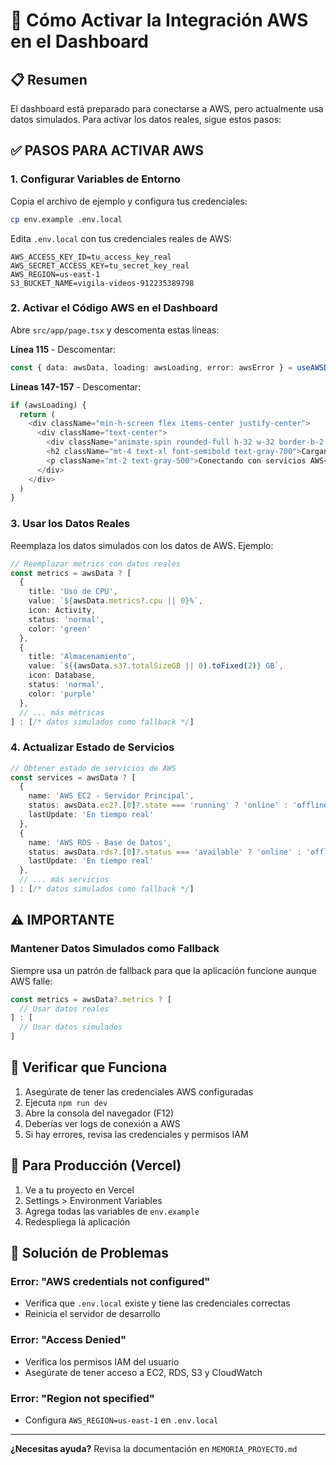# 🚀 Cómo Activar la Integración AWS en el Dashboard

## 📋 **Resumen**

El dashboard está preparado para conectarse a AWS, pero actualmente usa datos simulados. Para activar los datos reales, sigue estos pasos:

## ✅ **PASOS PARA ACTIVAR AWS**

### 1. **Configurar Variables de Entorno**

Copia el archivo de ejemplo y configura tus credenciales:

```bash
cp env.example .env.local
```

Edita `.env.local` con tus credenciales reales de AWS:

```env
AWS_ACCESS_KEY_ID=tu_access_key_real
AWS_SECRET_ACCESS_KEY=tu_secret_key_real
AWS_REGION=us-east-1
S3_BUCKET_NAME=vigila-videos-912235389798
```

### 2. **Activar el Código AWS en el Dashboard**

Abre `src/app/page.tsx` y descomenta estas líneas:

**Línea 115** - Descomentar:
```typescript
const { data: awsData, loading: awsLoading, error: awsError } = useAWSData(30000)
```

**Líneas 147-157** - Descomentar:
```typescript
if (awsLoading) {
  return (
    <div className="min-h-screen flex items-center justify-center">
      <div className="text-center">
        <div className="animate-spin rounded-full h-32 w-32 border-b-2 border-blue-600 mx-auto"></div>
        <h2 className="mt-4 text-xl font-semibold text-gray-700">Cargando Dashboard...</h2>
        <p className="mt-2 text-gray-500">Conectando con servicios AWS</p>
      </div>
    </div>
  )
}
```

### 3. **Usar los Datos Reales**

Reemplaza los datos simulados con los datos de AWS. Ejemplo:

```typescript
// Reemplazar metrics con datos reales
const metrics = awsData ? [
  { 
    title: 'Uso de CPU', 
    value: `${awsData.metrics?.cpu || 0}%`, 
    icon: Activity, 
    status: 'normal',
    color: 'green' 
  },
  { 
    title: 'Almacenamiento', 
    value: `${(awsData.s3?.totalSizeGB || 0).toFixed(2)} GB`, 
    icon: Database, 
    status: 'normal',
    color: 'purple' 
  },
  // ... más métricas
] : [/* datos simulados como fallback */]
```

### 4. **Actualizar Estado de Servicios**

```typescript
// Obtener estado de servicios de AWS
const services = awsData ? [
  { 
    name: 'AWS EC2 - Servidor Principal', 
    status: awsData.ec2?.[0]?.state === 'running' ? 'online' : 'offline',
    lastUpdate: 'En tiempo real'
  },
  { 
    name: 'AWS RDS - Base de Datos', 
    status: awsData.rds?.[0]?.status === 'available' ? 'online' : 'offline',
    lastUpdate: 'En tiempo real'
  },
  // ... más servicios
] : [/* datos simulados como fallback */]
```

## ⚠️ **IMPORTANTE**

### **Mantener Datos Simulados como Fallback**

Siempre usa un patrón de fallback para que la aplicación funcione aunque AWS falle:

```typescript
const metrics = awsData?.metrics ? [
  // Usar datos reales
] : [
  // Usar datos simulados
]
```

## 🔧 **Verificar que Funciona**

1. Asegúrate de tener las credenciales AWS configuradas
2. Ejecuta `npm run dev`
3. Abre la consola del navegador (F12)
4. Deberías ver logs de conexión a AWS
5. Si hay errores, revisa las credenciales y permisos IAM

## 📝 **Para Producción (Vercel)**

1. Ve a tu proyecto en Vercel
2. Settings > Environment Variables
3. Agrega todas las variables de `env.example`
4. Redespliega la aplicación

## 🐛 **Solución de Problemas**

### Error: "AWS credentials not configured"
- Verifica que `.env.local` existe y tiene las credenciales correctas
- Reinicia el servidor de desarrollo

### Error: "Access Denied"
- Verifica los permisos IAM del usuario
- Asegúrate de tener acceso a EC2, RDS, S3 y CloudWatch

### Error: "Region not specified"
- Configura `AWS_REGION=us-east-1` en `.env.local`

---

**¿Necesitas ayuda?** Revisa la documentación en `MEMORIA_PROYECTO.md`

